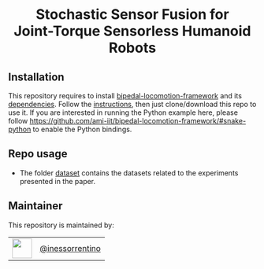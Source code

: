 <h1 align="center">
  Stochastic Sensor Fusion for <br/> Joint-Torque Sensorless Humanoid Robots
</h1>

## Installation

This repository requires to install [bipedal-locomotion-framework]([https://github.com/ami-iit/ironcub_software](https://github.com/isorrentino/bipedal-locomotion-framework/tree/paper)) and its [dependencies](https://github.com/ami-iit/bipedal-locomotion-framework/#page_facing_up-mandatory-dependencies). Follow the [instructions](https://github.com/ami-iit/bipedal-locomotion-framework/#package-install-with-conda-recommended), then just clone/download this repo to use it. If you are interested in running the Python example here, please follow https://github.com/ami-iit/bipedal-locomotion-framework/#snake-python to enable the Python bindings.

## Repo usage
- The folder [dataset](https://github.com/ami-iit/paper_sorrentino_2024_icra_robot-dynamics-estimation/tree/main/dataset) contains the datasets related to the experiments presented in the paper.

## Maintainer

This repository is maintained by:

| | |
|:---:|:---:|
| [<img src="https://user-images.githubusercontent.com/43743081/89022636-a17e9e00-d322-11ea-9abd-92cda85d3705.jpeg" width="40">](https://github.com/isorrentino) | [@inessorrentino](https://github.com/isorrentino) |

